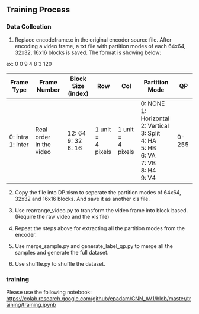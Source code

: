 ## Training Process

### Data Collection

1. Replace encodeframe.c in the original encoder source file. After encoding a video frame, a txt file with partition modes of each 64x64, 32x32, 16x16 blocks is saved. The format is showing below:


ex:
0 0 9 4 8 3 120

| Frame Type           | Frame Number                | Block Size<br>(index)    | Row                   | Col                  | Partition Mode                                                                                            | QP    |
|----------------------|-----------------------------|--------------------------|-----------------------|----------------------|-----------------------------------------------------------------------------------------------------------|-------|
| 0: intra<br>1: inter | Real order <br>in the video | 12: 64<br>9: 32<br>6: 16 | 1 unit = <br>4 pixels | 1 unit =<br>4 pixels | 0: NONE<br>1: Horizontal<br>2: Vertical<br>3: Split<br>4: HA<br>5: HB<br>6: VA<br>7: VB<br>8: H4<br>9: V4 | 0-255 |

2. Copy the file into DP.xlsm to seperate the partition modes of 64x64, 32x32 and 16x16 blocks. And save it as another xls file. 

3. Use rearrange_video.py to transform the video frame into block based. (Require the raw video and the xls file)

4. Repeat the steps above for extracting all the partition modes from the encoder.

5. Use merge_sample.py and generate_label_qp.py to merge all the samples and generate the full dataset.

6. Use shuffle.py to shuffle the dataset.

### training

Please use the following notebook:
https://colab.research.google.com/github/epadam/CNN_AV1/blob/master/training/training.ipynb
